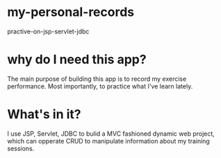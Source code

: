 # my-personal-records
practive-on-jsp-servlet-jdbc

# why do I need this app?
The main purpose of building this app is to record my exercise performance. Most importantly, to practice what I've learn lately.

# What's in it?
I use JSP, Servlet, JDBC to bulid a MVC fashioned dynamic web project, which can opperate CRUD to manipulate information about my training sessions.
